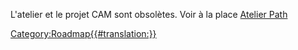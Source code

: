 L\'atelier et le projet CAM sont obsolètes. Voir à la place [Atelier Path](Path_Workbench/fr.md)




[Category:Roadmap{{\#translation:}}](Category:Roadmap.md)
